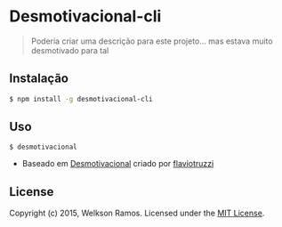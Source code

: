 # Desmotivacional-cli

> Poderia criar uma descrição para este projeto... mas estava muito desmotivado para tal

## Instalação

 ```bash
 $ npm install -g desmotivacional-cli
 ```
  
## Uso

 ```
 $ desmotivacional
 ```
 
 * Baseado em [Desmotivacional](https://github.com/flaviotruzzi/desmotivacional) criado por [flaviotruzzi](https://github.com/flaviotruzzi)

## License
 Copyright (c) 2015, Welkson Ramos. Licensed under the [MIT License](LICENSE).

